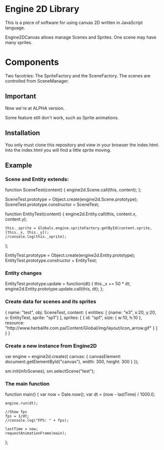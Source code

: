 # Engine 2D Library
This is a piece of software for using canvas 2D written in JavaScript language.

Engine2DCanvas allows manage Scenes and Sprites. One scene may have many sprites.


# Components
Two facotries: The SpriteFactory and the SceneFactory.
The scenes are controlled from SceneManager.

## Important
Now we're at ALPHA version.

Some feature still don't work, such as Sprite animations.

## Installation
You only must clone this repository and view in your browser the index.html.
Into the index.html you will find a little sprite moving.

## Example

### Scene and Entity extends:

 <nowiki>

function SceneTest(content) {
	engine2d.Scene.call(this, content);
};

SceneTest.prototype = Object.create(engine2d.Scene.prototype);
SceneTest.prototype.constructor = SceneTest;

function EntityTest(content) {
	engine2d.Entity.call(this, content.x, content.y);

	this._sprite = Globals.engine.spriteFactory.getById(content.sprite, [this._x, this._y]);
	//console.log(this._sprite);
};

EntityTest.prototype = Object.create(engine2d.Entity.prototype);
EntityTest.prototype.constructor = EntityTest;</nowiki>

### Entity changes
 <nowiki>

EntityTest.prototype.update = function(dt) {
	this._x += 50 * dt;
	engine2d.Entity.prototype.update.call(this, dt);
};</nowiki>

### Create data for scenes and its sprites

 <nowiki>
	{
	name: "test",
	obj: SceneTest,
	content: {
		entities: [
			{name: "e3", x:20, y:20, o: EntityTest, sprite: "sp1"}
		],
		sprites: [
			{ id: "sp1", size: { w:10, h:10 }, resource: "http://www.herbalife.com.pa/Content/Global/img/layout/icon_arrow.gif" }
		]
	}
}</nowiki>

### Create a new instance from Engine2D

 <nowiki>
 	var engine = engine2d.create({
	canvas: {
		canvasElement: document.getElementById("canvas"),
		width: 300,
		height: 300
	}
});

sm.init(infoScenes);
sm.selectScene("test");</nowiki>

### The main function

 <nowiki>
 	function main() {
	var now = Date.now();
	var dt = (now - lastTime) / 1000.0;

	engine.run(dt);

	//Show fps
	fps = 1/dt;
	//console.log("FPS: " + fps);

	lastTime = now;
	requestAnimationFrame(main);
};</nowiki>






